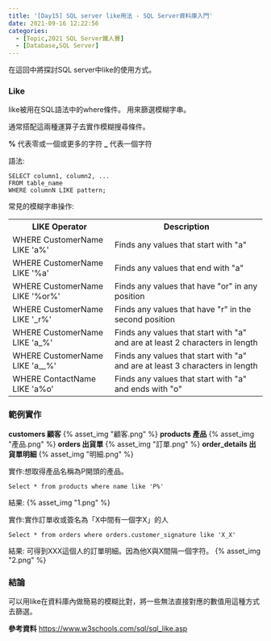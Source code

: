 ```yaml
---
title: '[Day15] SQL server like用法 - SQL Server資料庫入門'
date: 2021-09-16 12:22:56
categories:
  - [Topic,2021 SQL Server鐵人賽]
  - [Database,SQL Server]
---
```

在這回中將探討SQL server中like的使用方式。

### Like
like被用在SQL語法中的where條件。
用來篩選模糊字串。

通常搭配這兩種運算子去實作模糊搜尋條件。

**%** 代表零或一個或更多的字符
**_** 代表一個字符

語法:
```
SELECT column1, column2, ...
FROM table_name
WHERE columnN LIKE pattern; 
```

常見的模糊字串操作:
<table class="ws-table-all notranslate">
  <tbody><tr>
    <th>LIKE Operator</th>
    <th>Description</th>
  </tr>
  <tr>
    <td>WHERE CustomerName LIKE 'a%'</td>
    <td>Finds any values that start with "a"</td>
  </tr>
  <tr>
    <td>WHERE CustomerName LIKE '%a'</td>
    <td>Finds any values that end with "a"</td>
  </tr>
  <tr>
    <td>WHERE CustomerName LIKE '%or%'</td>
    <td>Finds any values that have "or" in any position</td>
  </tr>
  <tr>
    <td>WHERE CustomerName LIKE '_r%'</td>
    <td>Finds any values that have "r" in the second position</td>
  </tr>
  <tr>
    <td>WHERE CustomerName LIKE 'a_%'</td>
    <td>Finds any values that start with "a" and are at least 2 characters in length</td>
  </tr>
  <tr>
    <td>WHERE CustomerName LIKE 'a__%'</td>
    <td>Finds any values that start with "a" and are at least 3 characters in length</td>
  </tr>
  <tr>
    <td>WHERE ContactName LIKE 'a%o'</td>
    <td>Finds any values that start with "a" and ends with "o"</td>
  </tr>
</tbody></table>


### 範例實作

**customers 顧客**
{% asset_img "顧客.png" %}
**products 產品**
{% asset_img "產品.png" %}
**orders 出貨單**
{% asset_img "訂單.png" %}
**order_details 出貨單明細**
{% asset_img "明細.png" %}


實作:想取得產品名稱為P開頭的產品。
```
Select * from products where name like 'P%'
```
結果:
{% asset_img "1.png" %}


實作:實作訂單收或簽名為「X中間有一個字X」的人
```
Select * from orders where orders.customer_signature like 'X_X'
```
結果:
可得到XXX這個人的訂單明細。因為他X與X間隔一個字符。
{% asset_img "2.png" %}

### 結論
可以用like在資料庫內做簡易的模糊比對，將一些無法直接對應的數值用這種方式去篩選。

**參考資料**
https://www.w3schools.com/sql/sql_like.asp